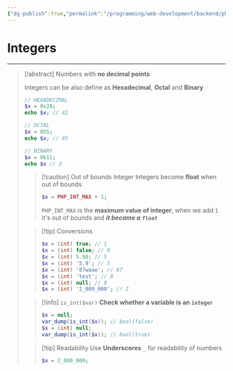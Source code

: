 ```yaml
---
{"dg-publish":true,"permalink":"/programming/web-development/backend/php/01-procedural/02-data-types/03-integer/","tags":["programming","php","webdevelopment","backend"]}
---
```


# Integers

--- 

>[!abstract]
>Numbers with __no decimal points__
>
>Integers can be also define as __Hexadecimal__, __Octal__ and __Binary__
>```php
>// HEXADECIMAL
>$x = 0x2A;
>echo $x; // 42
>
>// OCTAL
>$x = 055;
>echo $x; // 45
>
>// BINARY
>$x = 0b11;
>echo $x // 3
>```
>
>> [!caution] Out of bounds Integer
>> Integers become __float__ when out of bounds
>> ```php
>> $x = PHP_INT_MAX + 1;
>> ```
>> `PHP_INT_MAX` is the __maximum value of integer__, when we add `1` it's out of bounds and ___it became a `float`___
>
>
>> [!tip] Conversions
>> ```php
>> $x = (int) true; // 1
>> $x = (int) false; // 0
>> $x = (int) 5.98; // 5
>> $x = (int) '5.9'; // 5
>> $x = (int) '87waaw'; // 87
>> $x = (int) 'test'; // 0
>> $x = (int) null; // 0
>> $x = (int) '2_000_000'; // 2
>> 
>> ```
>
>
>> [!info] `is_int($var)`
>> __Check whether a variable is an `integer`__
>> ```php
>> $x = null;
>> var_dump(is_int($x)); // bool(false)
>> $x = (int) null;
>> var_dump(is_int($x)); // bool(true)
>> ```
>
>
>> [!tip] Readability
>> Use __Underscores__ `_` for readability of numbers
>> ```php
>> $x = 2_000_000;
>> ```




